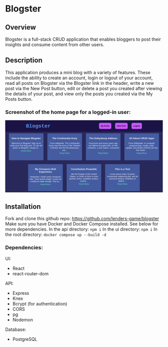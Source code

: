 # Blogster

## Overview
Blogster is a full-stack CRUD application that enables bloggers to post their insights and consume content from other users. 

## Description
This application produces a mini blog with a variety of features. These include the ability to create an account, login or logout of your account, read all posts on Blogster via the Blogster link in the header, write a new post via the New Post button, edit or delete a post you created after viewing the details of your post, and view only the posts you created via the My Posts button. 

### Screenshot of the home page for a logged-in user:
![screen-capture](./screen-capture.png)

## Installation
Fork and clone this github repo: https://github.com/lenders-game/blogster
Make sure you have Docker and Docker Compose installed. See below for more dependencies.
In the api directory: `npm i`
In the ui directory: `npm i`
In the root directory: `docker compose up --build -d`

### Dependencies:
UI:
- React
- react-router-dom

API:
- Express
- Knex
- Bcrypt (for authentication)
- CORS
- pg
- Nodemon

Database:
- PostgreSQL